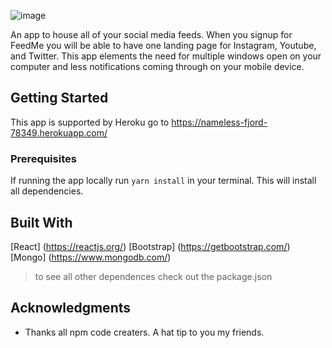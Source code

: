 ![image](https://user-images.githubusercontent.com/31165825/39952393-24e757c0-555b-11e8-9f41-615f301d105c.png)

An app to house all of your social media feeds. When you signup for FeedMe you will be able to have one landing page for Instagram, Youtube, and Twitter. This app elements the need for multiple windows open on your computer and less notifications coming through on your mobile device.

## Getting Started

This app is supported by Heroku go to https://nameless-fjord-78349.herokuapp.com/

### Prerequisites
If running the app locally run `yarn install` in your terminal. This will install all dependencies.

## Built With
[React] (https://reactjs.org/)
[Bootstrap] (https://getbootstrap.com/)
[Mongo] (https://www.mongodb.com/)

>to see all other dependences check out the package.json

## Acknowledgments
* Thanks all npm code creaters. A hat tip to you my friends.

